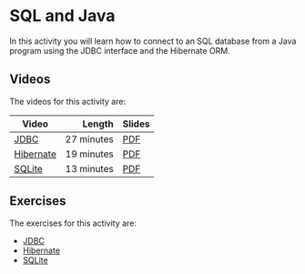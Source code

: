 # SQL and Java

In this activity you will learn how to connect to an SQL database from a Java program using the JDBC interface and the Hibernate ORM.

## Videos

The videos for this activity are:

| Video | Length | Slides |
|-------|-------:|--------|
| [JDBC](https://web.microsoftstream.com/video/2e9205a2-cb47-4ee7-9d3a-cd86d5e945c5?channelId=793a8a65-ed73-4803-820f-dd7f2c675f46) | 27 minutes | [PDF](https://uob.sharepoint.com/:b:/r/teams/UnitTeams-COMS10012-2021-22-TB-2-A/Shared%20Documents/Documents/JDBC.pdf) |
| [Hibernate](https://web.microsoftstream.com/video/d42cec3f-4531-4441-b543-b42a5601d835?channelId=793a8a65-ed73-4803-820f-dd7f2c675f46) | 19 minutes | [PDF](https://uob.sharepoint.com/:b:/r/teams/UnitTeams-COMS10012-2021-22-TB-2-A/Shared%20Documents/Documents/Hibernate.pdf) |
| [SQLite](https://web.microsoftstream.com/video/abe90adf-5faa-431e-b355-7c06875d6887?channelId=793a8a65-ed73-4803-820f-dd7f2c675f46) | 13 minutes | [PDF](https://uob.sharepoint.com/:b:/r/teams/UnitTeams-COMS10012-2021-22-TB-2-A/Shared%20Documents/Documents/SQLite.pdf) |

## Exercises

The exercises for this activity are:

  - [JDBC](./jdbc.md)
  - [Hibernate](./hibernate.md)
  - [SQLite](./sqlite.md)
